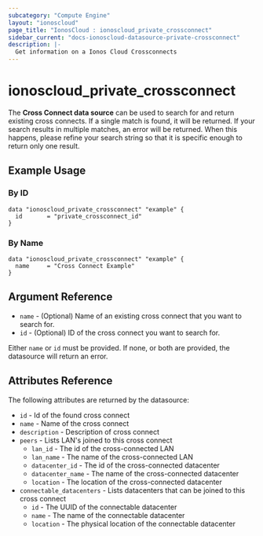 ```yaml
---
subcategory: "Compute Engine"
layout: "ionoscloud"
page_title: "IonosCloud : ionoscloud_private_crossconnect"
sidebar_current: "docs-ionoscloud-datasource-private-crossconnect"
description: |-
  Get information on a Ionos Cloud Crossconnects
---
```


# ionoscloud_private_crossconnect

The **Cross Connect data source** can be used to search for and return existing cross connects.
If a single match is found, it will be returned. If your search results in multiple matches, an error will be returned.
When this happens, please refine your search string so that it is specific enough to return only one result.

## Example Usage

### By ID
```hcl
data "ionoscloud_private_crossconnect" "example" {
  id       = "private_crossconnect_id"
}
```

### By Name
```hcl
data "ionoscloud_private_crossconnect" "example" {
  name     = "Cross Connect Example"
}
```

## Argument Reference

* `name` - (Optional) Name of an existing cross connect that you want to search for.
* `id` - (Optional) ID of the cross connect you want to search for.

Either `name` or `id` must be provided. If none, or both are provided, the datasource will return an error.

## Attributes Reference

The following attributes are returned by the datasource:

* `id` - Id of the found cross connect
* `name` - Name of the cross connect 
* `description` - Description of cross connect
* `peers` - Lists LAN's joined to this cross connect
  * `lan_id` - The id of the cross-connected LAN
  * `lan_name` - The name of the cross-connected LAN
  * `datacenter_id` - The id of the cross-connected datacenter
  * `datacenter_name` - The name of the cross-connected datacenter
  * `location` - The location of the cross-connected datacenter
* `connectable_datacenters` - Lists datacenters that can be joined to this cross connect
  * `id` - The UUID of the connectable datacenter
  * `name` - The name of the connectable datacenter
  * `location` - The physical location of the connectable datacenter